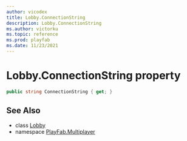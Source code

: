 ```yaml
---
author: vicodex
title: Lobby.ConnectionString
description: Lobby.ConnectionString
ms.author: victorku
ms.topic: reference
ms.prod: playfab
ms.date: 11/23/2021
---
```


# Lobby.ConnectionString property

```csharp
public string ConnectionString { get; }
```

## See Also

* class [Lobby](../Lobby.md)
* namespace [PlayFab.Multiplayer](../../PlayFabMultiplayerSDK.md)

